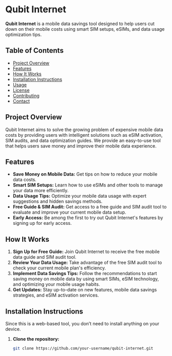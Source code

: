 # Qubit Internet

**Qubit Internet** is a mobile data savings tool designed to help users cut down on their mobile costs using smart SIM setups, eSIMs, and data usage optimization tips.

## Table of Contents

- [Project Overview](#project-overview)
- [Features](#features)
- [How It Works](#how-it-works)
- [Installation Instructions](#installation-instructions)
- [Usage](#usage)
- [License](#license)
- [Contributing](#contributing)
- [Contact](#contact)

## Project Overview

Qubit Internet aims to solve the growing problem of expensive mobile data costs by providing users with intelligent solutions such as eSIM activation, SIM audits, and data optimization guides. We provide an easy-to-use tool that helps users save money and improve their mobile data experience.

## Features

- **Save Money on Mobile Data:** Get tips on how to reduce your mobile data costs.
- **Smart SIM Setups:** Learn how to use eSIMs and other tools to manage your data more efficiently.
- **Data Usage Tips:** Optimize your mobile data usage with expert suggestions and hidden savings methods.
- **Free Guide & SIM Audit:** Get access to a free guide and SIM audit tool to evaluate and improve your current mobile data setup.
- **Early Access:** Be among the first to try out Qubit Internet's features by signing up for early access.

## How It Works

1. **Sign Up for Free Guide:** Join Qubit Internet to receive the free mobile data guide and SIM audit tool.
2. **Review Your Data Usage:** Take advantage of the free SIM audit tool to check your current mobile plan's efficiency.
3. **Implement Data Savings Tips:** Follow the recommendations to start saving money on mobile data by using smart SIMs, eSIM technology, and optimizing your mobile usage habits.
4. **Get Updates:** Stay up-to-date on new features, mobile data savings strategies, and eSIM activation services.

## Installation Instructions

Since this is a web-based tool, you don’t need to install anything on your device.

1. **Clone the repository:**

   ```bash
   git clone https://github.com/your-username/qubit-internet.git
